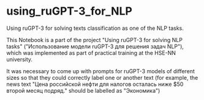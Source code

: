 # using_ruGPT-3_for_NLP
Using ruGPT-3 for solving texts classification as one of the NLP tasks.

This Notebook is a part of the project "Using ruGPT-3 for solving NLP tasks" ("Использование модели ruGPT-3 для решения задач NLP"), which was implemented as part of practical training at the HSE-NN university.

It was necessary to come up with prompts for ruGPT-3 models of different sizes so that they could correctly label one or another text (for example, the news text "Цена российской нефти для налогов осталась ниже $50 второй месяц подряд." should be labelled as "Экономика")

